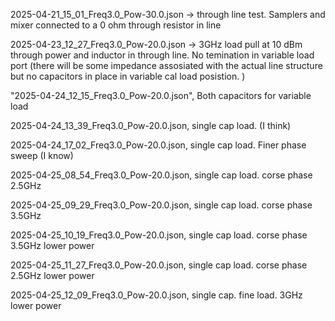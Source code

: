 2025-04-21_15_01_Freq3.0_Pow-30.0.json -> through line test. Samplers and mixer connected to a 0 ohm through resistor in line

2025-04-23_12_27_Freq3.0_Pow-20.0.json -> 3GHz load pull at 10 dBm through power and inductor in through line. No temination in variable load port (there will be some impedance assosiated with the actual line structure but no capacitors in place in variable cal load posistion. )

"2025-04-24_12_15_Freq3.0_Pow-20.0.json", Both capacitors for variable load

2025-04-24_13_39_Freq3.0_Pow-20.0.json, single cap load. (I think)

2025-04-24_17_02_Freq3.0_Pow-20.0.json, single cap load. Finer phase sweep (I know)

2025-04-25_08_54_Freq3.0_Pow-20.0.json, single cap load. corse phase 2.5GHz

2025-04-25_09_29_Freq3.0_Pow-20.0.json, single cap load. corse phase 3.5GHz

2025-04-25_10_19_Freq3.0_Pow-20.0.json, single cap load. corse phase 3.5GHz lower power

2025-04-25_11_27_Freq3.0_Pow-20.0.json, single cap load. corse phase 2.5GHz lower power

2025-04-25_12_09_Freq3.0_Pow-20.0.json, single cap. fine load. 3GHz lower power
